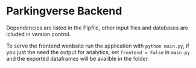# Parkingverse Backend

Dependencies are listed in the Pipfile, other input files and databases are icluded in version control.

To serve the frontend wenbsite run the application with `python main.py`, if you just the need the output for analytics, set `frontend = False` in `main.py` and the exported dataframes will be availble in the folder.
